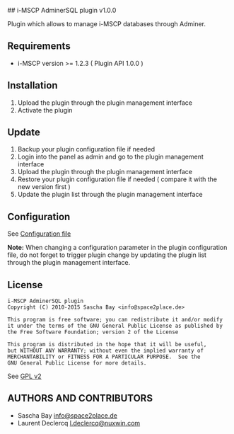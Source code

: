 ## i-MSCP AdminerSQL plugin v1.0.0

Plugin which allows to manage i-MSCP databases through Adminer.

## Requirements

* i-MSCP version >= 1.2.3 ( Plugin API 1.0.0 )

## Installation

1. Upload the plugin through the plugin management interface
2. Activate the plugin

## Update

1. Backup your plugin configuration file if needed
2. Login into the panel as admin and go to the plugin management interface
3. Upload the plugin through the plugin management interface
4. Restore your plugin configuration file if needed ( compare it with the new version first )
5. Update the plugin list through the plugin management interface

## Configuration

See [Configuration file](../AdminerSQL/config.php)

**Note:** When changing a configuration parameter in the plugin configuration file, do not forget to trigger plugin
change by updating the plugin list through the plugin management interface.

## License

```
i-MSCP AdminerSQL plugin
Copyright (C) 2010-2015 Sascha Bay <info@space2place.de>

This program is free software; you can redistribute it and/or modify
it under the terms of the GNU General Public License as published by
the Free Software Foundation; version 2 of the License

This program is distributed in the hope that it will be useful,
but WITHOUT ANY WARRANTY; without even the implied warranty of
MERCHANTABILITY or FITNESS FOR A PARTICULAR PURPOSE.  See the
GNU General Public License for more details.
```

See [GPL v2](http://www.gnu.org/licenses/gpl-2.0.html "GPL v2")

## AUTHORS AND CONTRIBUTORS

* Sascha Bay <info@space2place.de>
* Laurent Declercq <l.declercq@nuxwin.com>
